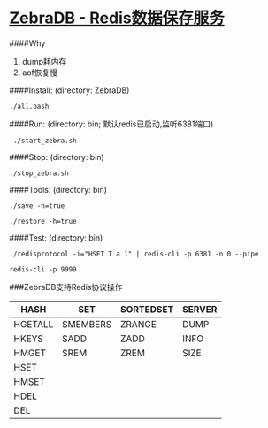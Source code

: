 [ZebraDB - Redis数据保存服务](https://bitbucket.org/ivanzt/zebradb)
===========================

####Why
1. dump耗内存
2. aof恢复慢

####Install: (directory: ZebraDB)
```
./all.bash
```
####Run: (directory: bin; 默认redis已启动,监听6381端口)
```
 ./start_zebra.sh 
```
####Stop: (directory: bin)
```
./stop_zebra.sh
```
####Tools: (directory: bin)
```
./save -h=true
```
```
./restore -h=true
```
####Test: (directory: bin)
```
./redisprotocol -i="HSET T a 1" | redis-cli -p 6381 -n 0 --pipe
```
```
redis-cli -p 9999
```
###ZebraDB支持Redis协议操作

| HASH       | SET       | SORTEDSET  | SERVER |
| --------   | --------- | ---------  | ------ |
| HGETALL    | SMEMBERS  | ZRANGE     | DUMP   |
| HKEYS      | SADD      | ZADD       | INFO   |
| HMGET      | SREM      | ZREM       | SIZE   |
| HSET       |           |            |        |
| HMSET      |           |            |        |
| HDEL       |           |            |        |
| DEL        |           |            |        |